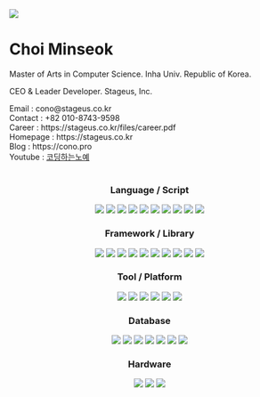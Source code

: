 

<img src="https://capsule-render.vercel.app/api?type=transparent&fontColor=4088eb&text=STAGEUS&height=150&fontSize=70&desc=This%20is%20Our%20Stage&descAlignY=75&descAlign=50" />

<h1>Choi Minseok</h1>
<p>Master of Arts in Computer Science. Inha Univ. Republic of Korea.</p>
<p>CEO & Leader Developer. Stageus, Inc.</p>

<div>
    Email : cono@stageus.co.kr<br>
    Contact : +82 010-8743-9598<br>
    Career : https://stageus.co.kr/files/career.pdf<br>
    Homepage : https://stageus.co.kr<br>
    Blog : https://cono.pro<br>
    Youtube : <a href="https://www.youtube.com/channel/UCktIF_yDLyBQEx5_MZuscfg">코딩하는노예</a>
</div>

<br>
<div align="center">
    <h3>Language / Script</h3>
    <img src="https://img.shields.io/badge/HTML-E34F26?style=flat&logo=HTML5&logoColor=white"/>
    <img src="https://img.shields.io/badge/CSS-1572B6?style=flat&logo=CSS3&logoColor=white"/>
    <img src="https://img.shields.io/badge/Javascript-F7DF1E?style=flat&logo=Javascript&logoColor=white"/>
    <img src="https://img.shields.io/badge/Typescript-3178C6?style=flat&logo=Typescript&logoColor=white"/>  
    <img src="https://img.shields.io/badge/Python-3776AB?style=flat&logo=Python&logoColor=white"/>
    <img src="https://img.shields.io/badge/Java-007396?style=flat&logo=Java&logoColor=white"/>
    <img src="https://img.shields.io/badge/Kotlin-7F52FF?style=flat&logo=Kotlin&logoColor=white"/>
    <img src="https://img.shields.io/badge/C-A8B9CC?style=flat&logo=C&logoColor=white"/>
    <img src="https://img.shields.io/badge/C++-00599C?style=flat&logo=C++&logoColor=white"/>
    <img src="https://img.shields.io/badge/C Sharp-239120?style=flat&logo=C Sharp&logoColor=white"/>
</div>

<div align="center">
    <h3>Framework / Library</h3>
    <img src="https://img.shields.io/badge/Qt-41CD52?style=flat&logo=Qt&logoColor=white"/>
    <img src="https://img.shields.io/badge/Express-000000?style=flat&logo=Express&logoColor=white"/>
    <img src="https://img.shields.io/badge/React-61DAFB?style=flat&logo=React&logoColor=white"/>
    <img src="https://img.shields.io/badge/Redux-764ABC?style=flat&logo=Redux&logoColor=white"/>
    <img src="https://img.shields.io/badge/Sass-CC6699?style=flat&logo=Sass&logoColor=white"/>
    <img src="https://img.shields.io/badge/Styled Components-DB7093?style=flat&logo=styled-components&logoColor=white"/>
    <img src="https://img.shields.io/badge/Webpack-8DD6F9?style=flat&logo=Webpack&logoColor=white"/>
    <img src="https://img.shields.io/badge/JWT-000000?style=flat&logo=JSON Web Tokens&logoColor=white"/>
    <img src="https://img.shields.io/badge/Gatsby-663399?style=flat&logo=Gatsby&logoColor=white"/>
    <img src="https://img.shields.io/badge/Svelte-FF3E00?style=flat&logo=Svelte&logoColor=white"/>  
</div>

<div align="center">
    <h3>Tool / Platform</h3>
    <img src="https://img.shields.io/badge/Linux-FCC624?style=flat&logo=Linux&logoColor=white"/>
    <img src="https://img.shields.io/badge/Shell-FFD500?style=flat&logo=Shell&logoColor=white"/>
    <img src="https://img.shields.io/badge/AWS-232F3E?style=flat&logo=Amazon AWS&logoColor=white"/>
    <img src="https://img.shields.io/badge/Node.js-339933?style=flat&logo=Node.js&logoColor=white"/>
    <img src="https://img.shields.io/badge/Docker-2496ED?style=flat&logo=Docker&logoColor=white"/>
    <img src="https://img.shields.io/badge/Android-3DDC84?style=flat&logo=Android&logoColor=white"/>  
</div>

<div align="center">
    <h3 >Database</h3>
    <img src="https://img.shields.io/badge/MySQL-4479A1?style=flat&logo=MySQL&logoColor=white"/>
    <img src="https://img.shields.io/badge/MariaDB-003545?style=flat&logo=MariaDB&logoColor=white"/>
    <img src="https://img.shields.io/badge/PostgreSQL-4169E1?style=flat&logo=PostgreSQL&logoColor=white"/>
    <img src="https://img.shields.io/badge/Redis-DC382D?style=flat&logo=Redis&logoColor=white"/>
    <img src="https://img.shields.io/badge/MongoDB-47A248?style=flat&logo=MongoDB&logoColor=white"/>
    <img src="https://img.shields.io/badge/Elasticsearch-005571?style=flat&logo=Elasticsearch&logoColor=white"/>
    <img src="https://img.shields.io/badge/SQLite-003B57?style=flat&logo=SQLite&logoColor=white"/>  
</div>

<div align="center">
    <h3 >Hardware</h3>
    <img src="https://img.shields.io/badge/PLC-4479A1?style=flat"/>
    <img src="https://img.shields.io/badge/Arduino Uno / Blue / Mini-4479A1?style=flat"/>
    <img src="https://img.shields.io/badge/Raspberry / Rasbian-4479A1?style=flat"/>
</div>
